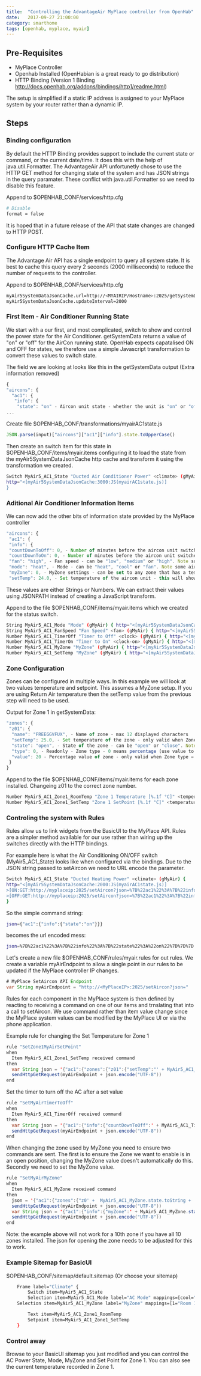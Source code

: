 ```yaml
---
title:  "Controlling the AdvantageAir MyPlace controller from OpenHab"
date:   2017-09-27 21:00:00
category: smarthome
tags: [openhab, myplace, myair]
---
```

## Pre-Requisites 
 - MyPlace Controller
 - Openhab Installed (OpenHabian is a great ready to go distribution)
 - HTTP Binding (Version 1 Binding http://docs.openhab.org/addons/bindings/http1/readme.html) 

The setup is simplified if a static IP address is assigned to your MyPlace system by your router rather than a dynamic IP.

## Steps
### Binding configuration
By default the HTTP Binding provides support to include the current state or command, or the current date/time. It does this with the help of java.util.Formatter. The AdvantageAir API unfortunetly chose to use the HTTP GET method for changing state of the system and has JSON strings in the query paramater. These conflict with java.util.Formatter so we need to disable this feature.

Append to $OPENHAB_CONF/services/http.cfg
```sh
# Disable 
format = false
```

It is hoped that in a future release of the API that state changes are changed to HTTP POST.

### Configure HTTP Cache Item
The Advantage Air API has a single endpoint to query all system state. It is best to cache this query every 2 seconds (2000 milliseconds) to reduce the number of requests to the controller.

Append to $OPENHAB_CONF/services/http.cfg
```sh
myAir5SystemDataJsonCache.url=http://<MYAIRIP/Hostname>:2025/getSystemData
myAir5SystemDataJsonCache.updateInterval=2000
```

### First Item - Air Conditioner Running State
We start with a our first, and most complicated, switch to show and control the power state for the Air Conditioner.
getSystemData returns a value of "on" or "off" for the AirCon running state. OpenHab expects capatalised ON and OFF for states, we therefore use a simple Javascript transformation to convert these values to switch state.

The field we are looking at looks like this in the getSystemData output (Extra information removed)
```javascript
{
"aircons": {
  "ac1": {
   "info": {
    "state": "on" - Aircon unit state - whether the unit is "on" or "off".
...
```

Create file $OPENHAB_CONF/transformations/myairAC1state.js
```javascript
JSON.parse(input)["aircons"]["ac1"]["info"].state.toUpperCase()
```

Then create an switch item for this state in $OPENHAB_CONF/items/myair.items configuring it to load the state from the myAir5SystemDataJsonCache http cache and transform it using the transformation we created. 
```sh
Switch MyAir5_AC1_State "Ducted Air Conditioner Power" <climate> (gMyAir) {
http="<[myAir5SystemDataJsonCache:3000:JS(myairAC1state.js)] 
}
```

### Aditional Air Conditioner Information Items
We can now add the other bits of information state provided by the MyPlace controller

```javascript
"aircons": {
 "ac1": {
 "info": {
 "countDownToOff": 0, - Number of minutes before the aircon unit switches off (0 - disabled)
 "countDownToOn": 0, - Number of minutes before the aircon unit switches on (0 - disabled)
 "fan": "high", - Fan speed - can be "low", "medium" or "high". Note some aircon units also support "auto".
 "mode": "heat", - Mode - can be "heat", "cool" or "fan". Note some aircon units support "dry".
 "myZone": 0, - MyZone settings - can be set to any zone that has a temperature sensor (0 - disabled)
 "setTemp": 24.0, - Set temperature of the aircon unit - this will show the MyZone set temperature if a MyZone is set.
```

These values are either Strings or Numbers. We can extract their values using JSONPATH instead of creating a JavaScript transform.

Append to the file $OPENHAB_CONF/items/myair.items which we created for the status switch.
```sh
String MyAir5_AC1_Mode "Mode" (gMyAir) { http="<[myAir5SystemDataJsonCache:2000:JSONPATH($.aircons.ac1.info.mode)]" }
String MyAir5_AC1_FanSpeed "Fan Speed" <fan> (gMyAir) { http="<[myAir5SystemDataJsonCache:2000:JSONPATH($.aircons.ac1.info.fan)]" }
Number MyAir5_AC1_TimerOff "Timer to Off" <clock> (gMyAir) { http="<[myAir5SystemDataJsonCache:2000:JSONPATH($.aircons.ac1.info.countDownToOff)]" }
Number MyAir5_AC1_TimerOn "Timer to On" <clock-on> (gMyAir) { http="<[myAir5SystemDataJsonCache:2000:JSONPATH($.aircons.ac1.info.countDownToOn)]" }
Number MyAir5_AC1_MyZone "MyZone" (gMyAir) { http="<[myAir5SystemDataJsonCache:2000:JSONPATH($.aircons.ac1.info.myZone)]" }
Number MyAir5_AC1_SetTemp "MyZone" (gMyAir) { http="<[myAir5SystemDataJsonCache:2000:JSONPATH($.aircons.ac1.info.setTemp)]" }
```

### Zone Configuration
Zones can be configured in multiple ways. In this example we will look at two values temperature and setpoint. This assumes a MyZone setup. If you are using Return Air temperature then the setTemp value from the previous step will need to be used.

Output for Zone 1 in getSystemData:

```javascript
"zones": {
 "z01": {
  "name": "FREEGGVFUX", - Name of zone - max 12 displayed characters
  "setTemp": 25.0, - Set temperature of the zone - only valid when Zone type > 0.
  "state": "open", - State of the zone - can be "open" or "close". Note: that the
  "type": 0, - Readonly - Zone type - 0 means percentage (use value to change), any other number means it's temperature control, use setTemp.
  "value": 20 - Percentage value of zone - only valid when Zone type = 0.
 }
}
```

Append to the file $OPENHAB_CONF/items/myair.items for each zone installed. Changeing z01 to the correct zone number.
```sh
Number MyAir5_AC1_Zone1_RoomTemp "Zone 1 Temperature [%.1f °C]" <temperature> (gMyAir, gTemperatureSensor) { http="<[myAir5SystemDataJsonCache:2000:JSONPATH($.aircons.ac1.zones.z01.measuredTemp)]" }
Number MyAir5_AC1_Zone1_SetTemp "Zone 1 SetPoint [%.1f °C]" <temperature> (gMyAir, gACSetPoint) { http="<[myAir5SystemDataJsonCache:2000:JSONPATH($.aircons.ac1.zones.z01.setTemp)]" }
```

### Controling the system with Rules
Rules allow us to link widgets from the BasicUI to the MyPlace API. Rules are a simpler method available for our use rather than wiring up the switches directly with the HTTP bindings.

For example here is what the Air Conditioning ON/OFF switch (MyAir5_AC1_State) looks like when configured via the bindings. Due to the JSON string passed to setAircon we need to URL encode the parameter.

```sh
Switch MyAir5_AC1_State "Ducted Heating Power" <climate> (gMyAir) {
http="<[myAir5SystemDataJsonCache:2000:JS(myairAC1state.js)]
>[ON:GET:http://myplaceip:2025/setAircon?json=%7B%22ac1%22%3A%7B%22info%22%3A%7B%22state%22%3A%22on%22%7D%7D%7D]
>[OFF:GET:http://myplaceip:2025/setAircon?json=%7B%22ac1%22%3A%7B%22info%22%3A%7B%22state%22%3A%22off%22%7D%7D%7D]"
}
```

So the simple command string:
```sh
json={"ac1":{"info":{"state":"on"}}}
```
becomes the url encoded mess:
```sh
json=%7B%22ac1%22%3A%7B%22info%22%3A%7B%22state%22%3A%22on%22%7D%7D%7D
```

Let's create a new file $OPENHAB_CONF/rules/myair.rules for out rules. We create a variable myAirEndpoint to allow a single point in our rules to be updated if the MyPlace controller IP changes.

```java
# MyPlace SetAircon API Endpoint
var String myAirEndpoint = "http://<MyPlaceIP>:2025/setAircon?json="
```

Rules for each component in the MyPlace system is then defined by reacting to receiving a command on one of our items and trnslating that into a call to setAircon. We use command rather than item value change since the MyPlace system values can be modified by the MyPlace UI or via the phone application.

Example rule for changing the Set Temperature for Zone 1
```java
rule "SetZone1MyAirSetPoint"
when
  Item MyAir5_AC1_Zone1_SetTemp received command
then
  var String json = '{"ac1":{"zones":{"z01":{"setTemp":"' + MyAir5_AC1_Zone1_SetTemp.state.toString + '"}}}}'
  sendHttpGetRequest(myAirEndpoint + json.encode("UTF-8"))
end
```

Set the timer to turn off the AC after a set value
```java
rule "SetMyAirTimerToOff"
when
  Item MyAir5_AC1_TimerOff received command
then
  var String json = '{"ac1":{"info":{"countDownToOff":' + MyAir5_AC1_TimerOff.state.toString + '}}}'
  sendHttpGetRequest(myAirEndpoint + json.encode("UTF-8"))
end
```

When changing the zone used by MyZone you need to ensure two commands are sent. The first is to ensure the Zone we want to enable is in an open position, changing the MyZone value doesn't automatically do this. Secondly we need to set the MyZone value.

```java
rule "SetMyAirMyZone"
when
  Item MyAir5_AC1_MyZone received command
then
  json = '{"ac1":{"zones":{"z0' +  MyAir5_AC1_MyZone.state.toString + '":{"state":"open"}}}}'
  sendHttpGetRequest(myAirEndpoint + json.encode("UTF-8"))
  var String json = '{"ac1":{"info":{"myZone":' + MyAir5_AC1_MyZone.state.toString + '}}}'
  sendHttpGetRequest(myAirEndpoint + json.encode("UTF-8"))
end
```

Note: the example above will not work for a 10th zone if you have all 10 zones installed. The json for opening the zone needs to be adjusted for this to work.

### Example Sitemap for BasicUI

$OPENHAB_CONF/sitemap/default.sitemap (Or choose your sitemap)
```sh
    Frame label="Climate" {
        Switch item=MyAir5_AC1_State
        Selection item=MyAir5_AC1_Mode label="AC Mode" mappings=[cool="Cool", heat="Heat", vent="Fan", dry="DRY"]
	Selection item=MyAir5_AC1_MyZone label="MyZone" mappings=[1="Room 1", 2="Room 2", 3="Room 3"]

        Text item=MyAir5_AC1_Zone1_RoomTemp
        Setpoint item=MyAir5_AC1_Zone1_SetTemp
    }
```

### Control away
Browse to your BasicUI sitemap you just modified and you can control the AC Power State, Mode, MyZone and Set Point for Zone 1. You can also see the current temperature recorded in Zone 1.
